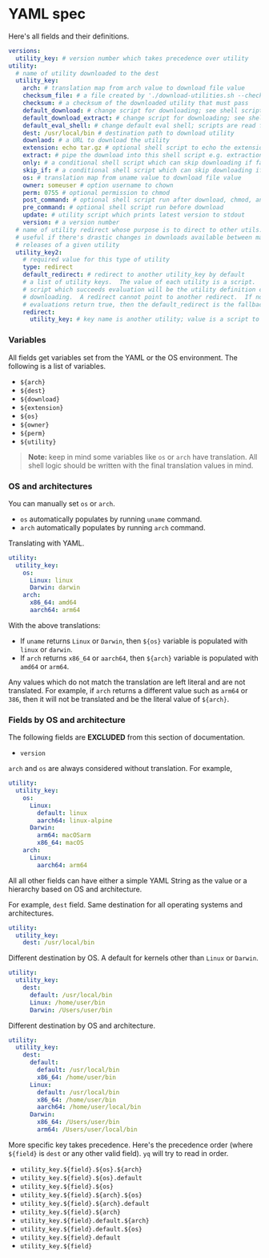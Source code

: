 # YAML spec

Here's all fields and their definitions.

```yaml
versions:
  utility_key: # version number which takes precedence over utility
utility:
  # name of utility downloaded to the dest
  utility_key:
    arch: # translation map from arch value to download file value
    checksum_file: # a file created by './download-utilities.sh --checksum'
    checksum: # a checksum of the downloaded utility that must pass
    default_download: # change script for downloading; see shell script docs
    default_download_extract: # change script for downloading; see shell script docs
    default_eval_shell: # change default eval shell; scripts are read from stdin
    dest: /usr/local/bin # destination path to download utility
    downlaod: # a URL to download the utility
    extension: echo tar.gz # optional shell script to echo the extension
    extract: # pipe the download into this shell script e.g. extraction
    only: # a conditional shell script which can skip downloading if false
    skip_if: # a conditional shell script which can skip downloading if true
    os: # translation map from uname value to download file value
    owner: someuser # option username to chown
    perm: 0755 # optional permission to chmod
    post_command: # optional shell script run after download, chmod, and chown
    pre_command: # optional shell script run before download
    update: # utility script which prints latest version to stdout
    version: # a version number
  # name of utility redirect whose purpose is to direct to other utils.  This is
  # useful if there's drastic changes in downloads available between major
  # releases of a given utility
  utility_key2:
    # required value for this type of utility
    type: redirect
    default_redirect: # redirect to another utility_key by default
    # a list of utility keys.  The value of each utility is a script.  The first
    # script which succeeds evaluation will be the utility definition chosen for
    # downloading.  A redirect cannot point to another redirect.  If no script
    # evaluations return true, then the default_redirect is the fallback.
    redirect:
      utility_key: # key name is another utility; value is a script to chose this utility
```

### Variables

All fields get variables set from the YAML or the OS environment.  The following
is a list of variables.

- `${arch}`
- `${dest}`
- `${download}`
- `${extension}`
- `${os}`
- `${owner}`
- `${perm}`
- `${utility}`

> **Note:** keep in mind some variables like `os` or `arch` have translation.
> All shell logic should be written with the final translation values in mind.

### OS and architectures

You can manually set `os` or `arch`.

- `os` automatically populates by running `uname` command.
- `arch` automatically populates by running `arch` command.

Translating with YAML.

```yaml
utility:
  utility_key:
    os:
      Linux: linux
      Darwin: darwin
    arch:
      x86_64: amd64
      aarch64: arm64
```

With the above translations:

- If `uname` returns `Linux` or `Darwin`, then `${os}` variable is populated
  with `linux` or `darwin`.
- If `arch` returns `x86_64` or `aarch64`, then `${arch}` variable is populated
  with `amd64` or `arm64`.

Any values which do not match the translation are left literal and are not
translated.  For example, if `arch` returns a different value such as `arm64` or
`386`, then it will not be translated and be the literal value of `${arch}`.

### Fields by OS and architecture

The following fields are **EXCLUDED** from this section of documentation.

- `version`

`arch` and `os` are always considered without translation.  For example,

```yaml
utility:
  utility_key:
    os:
      Linux:
        default: linux
        aarch64: linux-alpine
      Darwin:
        arm64: macOSarm
        x86_64: macOS
    arch:
      Linux:
        aarch64: arm64
```

All all other fields can have either a simple YAML String as the value or a
hierarchy based on OS and architecture.

For example, `dest` field.  Same destination for all operating systems and
architectures.

```yaml
utility:
  utility_key:
    dest: /usr/local/bin
```

Different destination by OS.  A default for kernels other than `Linux` or
`Darwin`.

```yaml
utility:
  utility_key:
    dest:
      default: /usr/local/bin
      Linux: /home/user/bin
      Darwin: /Users/user/bin
```

Different destination by OS and architecture.

```yaml
utility:
  utility_key:
    dest:
      default:
        default: /usr/local/bin
        x86_64: /home/user/bin
      Linux:
        default: /usr/local/bin
        x86_64: /home/user/bin
        aarch64: /home/user/local/bin
      Darwin:
        x86_64: /Users/user/bin
        arm64: /Users/user/local/bin
```

More specific key takes precedence.  Here's the precedence order (where
`${field}` is `dest` or any other valid field).  `yq` will try to read in order.

* `utility_key.${field}.${os}.${arch}`
* `utility_key.${field}.${os}.default`
* `utility_key.${field}.${os}`
* `utility_key.${field}.${arch}.${os}`
* `utility_key.${field}.${arch}.default`
* `utility_key.${field}.${arch}`
* `utility_key.${field}.default.${arch}`
* `utility_key.${field}.default.${os}`
* `utility_key.${field}.default`
* `utility_key.${field}`

